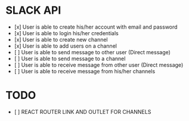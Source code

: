 # SLACK API

-    [x] User is able to create his/her account with email and password
-    [x] User is able to login his/her credentials
-    [x] User is able to create new channel
-    [x] User is able to add users on a channel
-    [ ] User is able to send message to other user (Direct message)
-    [ ] User is able to send message to a channel
-    [ ] User is able to receive message from other user (Direct message)
-    [ ] User is able to receive message from his/her channels

# TODO

-    [ ] REACT ROUTER LINK AND OUTLET FOR CHANNELS
